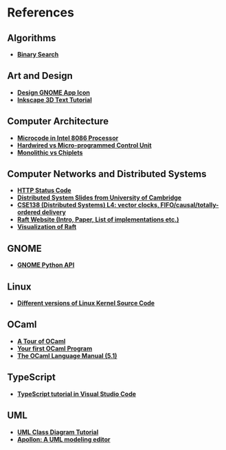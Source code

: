 # References

## Algorithms

- **[Binary Search](https://www.tutorialspoint.com/data_structures_algorithms/binary_search_algorithm.htm)**

## Art and Design

- **[Design GNOME App Icon](https://blogs.gnome.org/tbernard/2019/12/30/designing-an-icon-for-your-app/)**
- **[Inkscape 3D Text Tutorial](https://www.youtube.com/watch?app=desktop&v=FcwoFAqHXv0)**

## Computer Architecture

- **[Microcode in Intel 8086 Processor](https://www.righto.com/2022/11/how-8086-processors-microcode-engine.html)**
- **[Hardwired vs Micro-programmed Control Unit](https://www.geeksforgeeks.org/computer-organization-hardwired-vs-micro-programmed-control-unit/)**
- **[Monolithic vs Chiplets](https://www.researchgate.net/figure/Monolithic-Dieleft-vs-Chipletsright_fig4_376192917)**

## Computer Networks and Distributed Systems

- **[HTTP Status Code](https://http.cat)**
- **[Distributed System Slides from University of Cambridge](https://www.cl.cam.ac.uk/teaching/2122/ConcDisSys/dist-sys-notes.pdf)**
- **[CSE138 (Distributed Systems) L4: vector clocks, FIFO/causal/totally-ordered delivery](https://www.youtube.com/watch?v=5BHizc7BPyE)**
- **[Raft Website (Intro, Paper, List of implementations etc.)](https://raft.github.io/)**
- **[Visualization of Raft](https://thesecretlivesofdata.com/raft/)**

## GNOME

- **[GNOME Python API](https://amolenaar.pages.gitlab.gnome.org/pygobject-docs/)**

## Linux

- **[Different versions of Linux Kernel Source Code](https://elixir.bootlin.com/linux/v6.11.8/source)**

## OCaml

- **[A Tour of OCaml](https://ocaml.org/docs/tour-of-ocaml#tour-of-ocaml)**
- **[Your first OCaml Program](https://ocaml.org/docs/your-first-program)**
- **[The OCaml Language Manual (5.1)](https://v2.ocaml.org/releases/5.1/htmlman/index.html)**

## TypeScript

- **[TypeScript tutorial in Visual Studio Code](https://code.visualstudio.com/docs/typescript/typescript-tutorial)**

## UML

- **[UML Class Diagram Tutorial](https://www.visual-paradigm.com/guide/uml-unified-modeling-language/uml-class-diagram-tutorial/)**
- **[Apollon: A UML modeling editor](https://apollon.ase.in.tum.de/)**
